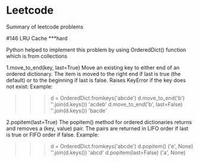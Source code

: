 # Leetcode
Summary of leetcode problems

#146 LRU Cache    ***hard

Python helped to implement this problem by using OrderedDict() function which is from collections

1.move_to_end(key, last=True)
Move an existing key to either end of an ordered dictionary. The item is moved to the right end if last is true (the default) or to the beginning if last is false. Raises KeyError if the key does not exist:
Example:
>>> d = OrderedDict.fromkeys('abcde')
>>> d.move_to_end('b')
>>> ''.join(d.keys())
'acdeb'
>>> d.move_to_end('b', last=False)
>>> ''.join(d.keys())
'bacde'

2.popitem(last=True)
The popitem() method for ordered dictionaries returns and removes a (key, value) pair. The pairs are returned in LIFO order if last is true or FIFO order if false.
Example:
>>> d = OrderedDict.fromkeys('abcde')
>>> d.popitem()
('e', None)
>>> ''.join(d.keys())
'abcd'
>>> d.popitem(last=False)
('a', None)
